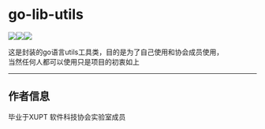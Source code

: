# go-lib-utils
![](https://img.shields.io/badge/author-TheSevenSky-blue)![](https://img.shields.io/badge/build-passing-yellow)![](https://img.shields.io/badge/Release-Development-pink)

这是封装的go语言utils工具类，目的是为了自己使用和协会成员使用，
<br/>当然任何人都可以使用只是项目的初衷如上

<hr/>

## 作者信息
毕业于XUPT 软件科技协会实验室成员

